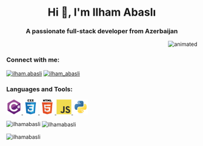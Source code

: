 
<h1 align="center">Hi 👋, I'm Ilham Abaslı</h1>
<h3 align="center">A passionate full-stack developer from Azerbaijan</h3>
<p align = "right">
  <img src = "https://media.giphy.com/media/FcT1BFYoHwJxu/giphy.gif" alt = "animated" />
</p>


<h3 align="left">Connect with me:</h3>
<p align="left">
<a href="https://fb.com/ilham.abasli" target="blank"><img align="center" src="https://raw.githubusercontent.com/rahuldkjain/github-profile-readme-generator/master/src/images/icons/Social/facebook.svg" alt="ilham.abasli" height="30" width="40" /></a>
<a href="https://instagram.com/ilham_abasli" target="blank"><img align="center" src="https://raw.githubusercontent.com/rahuldkjain/github-profile-readme-generator/master/src/images/icons/Social/instagram.svg" alt="ilham_abasli" height="30" width="40" /></a>
</p>

<h3 align="left">Languages and Tools:</h3>
<p align="left"> <a href="https://www.w3schools.com/cs/" target="_blank" rel="noreferrer"> <img src="https://raw.githubusercontent.com/devicons/devicon/master/icons/csharp/csharp-original.svg" alt="csharp" width="40" height="40"/> </a> <a href="https://www.w3schools.com/css/" target="_blank" rel="noreferrer"> <img src="https://raw.githubusercontent.com/devicons/devicon/master/icons/css3/css3-original-wordmark.svg" alt="css3" width="40" height="40"/> </a> <a href="https://www.w3.org/html/" target="_blank" rel="noreferrer"> <img src="https://raw.githubusercontent.com/devicons/devicon/master/icons/html5/html5-original-wordmark.svg" alt="html5" width="40" height="40"/> </a> <a href="https://developer.mozilla.org/en-US/docs/Web/JavaScript" target="_blank" rel="noreferrer"> <img src="https://raw.githubusercontent.com/devicons/devicon/master/icons/javascript/javascript-original.svg" alt="javascript" width="40" height="40"/> </a> <a href="https://www.python.org" target="_blank" rel="noreferrer"> <img src="https://raw.githubusercontent.com/devicons/devicon/master/icons/python/python-original.svg" alt="python" width="40" height="40"/> </a> </p>

<p><img align="left" src="https://github-readme-stats.vercel.app/api/top-langs?username=ilhamabasli&show_icons=true&locale=en&layout=compact" alt="ilhamabasli" /></p>

<p>&nbsp;<img align="center" src="https://github-readme-stats.vercel.app/api?username=ilhamabasli&show_icons=true&locale=en" alt="ilhamabasli" /></p>

<p><img align="center" src="https://github-readme-streak-stats.herokuapp.com/?user=ilhamabasli&" alt="ilhamabasli" /></p>
